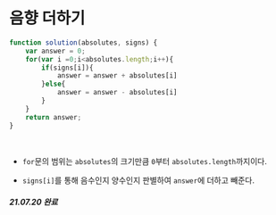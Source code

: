 # 음향 더하기

```javaScript
function solution(absolutes, signs) {
    var answer = 0;
    for(var i =0;i<absolutes.length;i++){
        if(signs[i]){
            answer = answer + absolutes[i]
        }else{
            answer = answer - absolutes[i]
        }
    }
    return answer;
}
```
<br>

- `for`문의 범위는 `absolutes`의 크기만큼 `0`부터 `absolutes.length`까지이다.

 
 - `signs[i]`를 통해 음수인지 양수인지 판별하여 `answer`에 더하고 빼준다.

##### 21.07.20 완료
